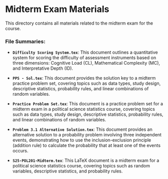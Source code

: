 # Midterm Exam Materials

This directory contains all materials related to the midterm exam for the course.

### File Summaries:

*   **`Difficulty Scoring System.tex`**: This document outlines a quantitative system for scoring the difficulty of assessment instruments based on three dimensions: Cognitive Load (CL), Mathematical Complexity (MC), and Interpretative Depth (ID).

*   **`PPS - Sol.tex`**: This document provides the solution key to a midterm practice problem set, covering topics such as data types, study design, descriptive statistics, probability rules, and linear combinations of random variables.

*   **`Practice Problem Set.tex`**: This document is a practice problem set for a midterm exam in a political science statistics course, covering topics such as data types, study design, descriptive statistics, probability rules, and linear combinations of random variables.

*   **`Problem 3.1 Alternative Solution.tex`**: This document provides an alternative solution to a probability problem involving three independent events, demonstrating how to use the inclusion-exclusion principle (addition rule) to calculate the probability that at least one of the events occurs.

*   **`S25-POL201-Midterm.tex`**: This LaTeX document is a midterm exam for a political science statistics course, covering topics such as random variables, descriptive statistics, and probability rules.